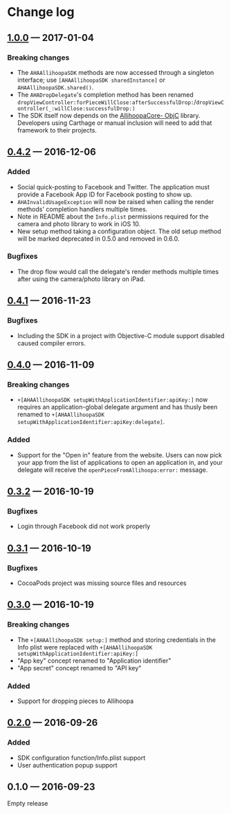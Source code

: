 
Change log
==========

## [1.0.0] — 2017-01-04

### Breaking changes

* The `AHAAllihoopaSDK` methods are now accessed through a singleton interface;
  use `[AHAAllihoopaSDK sharedInstance]` or `AHAAllihoopaSDK.shared()`.
* The `AHADropDelegate`'s completion method has been renamed
  `dropViewController:forPieceWillClose:afterSuccessfulDrop:`/`dropViewController(_:willClose:successfulDrop:)`
* The SDK itself now depends on the [AllihoopaCore-
  ObjC](https://github.com/allihoopa/AllihoopaCore-ObjC) library. Developers
  using Carthage or manual inclusion will need to add that framework to their
  projects.

## [0.4.2] — 2016-12-06

### Added

* Social quick-posting to Facebook and Twitter. The application must provide
  a Facebook App ID for Facebook posting to show up.
* `AHAInvalidUsageException` will now be raised when calling the render methods'
  completion handlers multiple times.
* Note in README about the `Info.plist` permissions required for the camera and
  photo library to work in iOS 10.
* New setup method taking a configuration object. The old setup method will be
  marked deprecated in 0.5.0 and removed in 0.6.0.

### Bugfixes

* The drop flow would call the delegate's render methods multiple times
  after using the camera/photo library on iPad.

## [0.4.1] — 2016-11-23

### Bugfixes

* Including the SDK in a project with Objective-C module support disabled caused
  compiler errors.

## [0.4.0] — 2016-11-09

### Breaking changes

* `+[AHAAllihoopaSDK setupWithApplicationIdentifier:apiKey:]` now requires an
  application-global delegate argument and has thusly been renamed to
  `+[AHAAllihoopaSDK setupWithApplicationIdentifier:apiKey:delegate]`.

### Added

* Support for the "Open in" feature from the website. Users can now pick your
  app from the list of applications to open an application in, and your delegate
  will receive the `openPieceFromAllihoopa:error:` message.

## [0.3.2] — 2016-10-19

### Bugfixes

* Login through Facebook did not work properly

## [0.3.1] — 2016-10-19

### Bugfixes

* CocoaPods project was missing source files and resources

## [0.3.0] — 2016-10-19

### Breaking changes

* The `+[AHAAllihoopaSDK setup:]` method and storing credentials in the Info
  plist were replaced with
  `+[AHAAllihoopaSDK setupWithApplicationIdentifier:apiKey:]`
* "App key" concept renamed to "Application identifier"
* "App secret" concept renamed to "API  key"

### Added

* Support for dropping pieces to Allihoopa

## [0.2.0] — 2016-09-26

### Added

* SDK configuration function/Info.plist support
* User authentication popup support

## 0.1.0 — 2016-09-23

Empty release

[1.0.0]: https://github.com/allihoopa/Allihoopa-iOS/compare/0.4.2...1.0.0
[0.4.2]: https://github.com/allihoopa/Allihoopa-iOS/compare/0.4.1...0.4.2
[0.4.1]: https://github.com/allihoopa/Allihoopa-iOS/compare/0.4.0...0.4.1
[0.4.0]: https://github.com/allihoopa/Allihoopa-iOS/compare/v0.3.2...0.4.0
[0.3.2]: https://github.com/allihoopa/Allihoopa-iOS/compare/v0.3.1...v0.3.2
[0.3.1]: https://github.com/allihoopa/Allihoopa-iOS/compare/v0.3.0...v0.3.1
[0.3.0]: https://github.com/allihoopa/Allihoopa-iOS/compare/v0.2.0...v0.3.0
[0.2.0]: https://github.com/allihoopa/Allihoopa-iOS/compare/v0.1.0...v0.2.0
